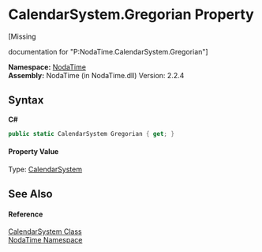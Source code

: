 # CalendarSystem.Gregorian Property 
 

\[Missing <summary> documentation for "P:NodaTime.CalendarSystem.Gregorian"\]

**Namespace:**&nbsp;<a href="N_NodaTime">NodaTime</a><br />**Assembly:**&nbsp;NodaTime (in NodaTime.dll) Version: 2.2.4

## Syntax

**C#**<br />
``` C#
public static CalendarSystem Gregorian { get; }
```


#### Property Value
Type: <a href="T_NodaTime_CalendarSystem">CalendarSystem</a>

## See Also


#### Reference
<a href="T_NodaTime_CalendarSystem">CalendarSystem Class</a><br /><a href="N_NodaTime">NodaTime Namespace</a><br />